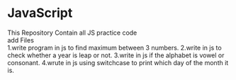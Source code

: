 # JavaScript
This Repository Contain all JS practice code
<br>
add Files
<br>
1.write program in js to find maximum between 3 numbers.
2.write in js to check whether a year is leap or not.
3.write in js if the alphabet is vowel or consonant.
4.wrute in js using switchcase to print which day of the month it is.

